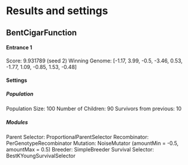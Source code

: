 
# Results and settings


## BentCigarFunction

#### Entrance 1

Score: 9.931789 (seed 2)
Winning Genome: [-1.17, 3.99, -0.5, -3.46, 0.53, -1.77, 1.09, -0.85, 1.53, -0.48]

#### Settings
##### Population
Population Size: 100
Number of Children: 90
Survivors from previous: 10

##### Modules
Parent Selector: ProportionalParentSelector
Recombinator: PerGenotypeRecombinator
Mutation: NoiseMutator (amountMin = -0.5, amountMax = 0.5)
Breeder: SimpleBreeder
Survival Selector: BestKYoungSurvivalSelector